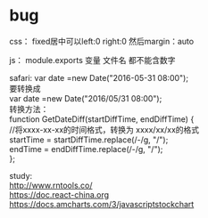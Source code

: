# bug
css：
fixed居中可以left:0 right:0 然后margin：auto

js：
module.exports 变量 文件名 都不能含数字

safari:
var date =new Date("2016-05-31 08:00");  
要转换成  
var date =new Date("2016/05/31 08:00");  
转换方法：  
function GetDateDiff(startDiffTime, endDiffTime) {      
            //将xxxx-xx-xx的时间格式，转换为 xxxx/xx/xx的格式   
            startTime = startDiffTime.replace(/\-/g, "/");  
            endTime = endDiffTime.replace(/\-/g, "/");  
};  

study:  
http://www.rntools.co/  
https://doc.react-china.org  
https://docs.amcharts.com/3/javascriptstockchart
